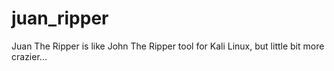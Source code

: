 # juan_ripper
Juan The Ripper is like John The Ripper tool for Kali Linux, but little bit more crazier...

